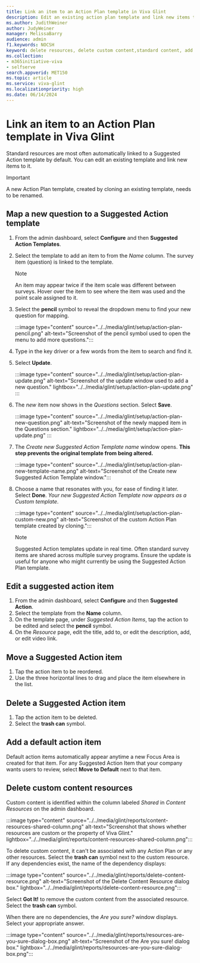 ```yaml
---
title: Link an item to an Action Plan template in Viva Glint
description: Edit an existing action plan template and link new items to it to create a customized action template. 
ms.author: JudithWeiner
author: JudyWeiner
manager: MelissaBarry
audience: admin
f1.keywords: NOCSH
keyword: delete resources, delete custom content,standard content, add action plan resources
ms.collection:  
- m365initiative-viva
- selfserve 
search.appverid: MET150 
ms.topic: article
ms.service: viva-glint
ms.localizationpriority: high
ms.date: 06/14/2024
---
```


# Link an item to an Action Plan template in Viva Glint

Standard resources are most often automatically linked to a Suggested Action template by default. You can edit an existing template and link new items to it. 

>[!IMPORTANT]
>A new Action Plan template, created by cloning an existing template, needs to be renamed.

## Map a new question to a Suggested Action template

1. From the admin dashboard, select **Configure** and then **Suggested Action Templates**. 
1. Select the template to add an item to from the *Name* column. The survey item (question) is linked to the template.
   >[!NOTE]
   >An item may appear twice if the item scale was different between surveys. Hover over the item to see where the item was used and the point scale assigned to it. 
1. Select the **pencil** symbol to reveal the dropdown menu to find your new question for mapping.

   :::image type="content" source="../../media/glint/setup/action-plan-pencil.png" alt-text="Screenshot of the pencil symbol used to open the menu to add more questions.":::
   
1. Type in the key driver or a few words from the item to search and find it.
1. Select **Update**.

   :::image type="content" source="../../media/glint/setup/action-plan-update.png" alt-text="Screenshot of the update window used to add a new question." lightbox="../../media/glint/setup/action-plan-update.png" :::

1. The *new* item now shows in the *Questions* section. Select **Save**.

   :::image type="content" source="../../media/glint/setup/action-plan-new-question.png" alt-text="Screenshot of the newly mapped item in the Questions section." lightbox="../../media/glint/setup/action-plan-update.png" :::

1. The *Create new Suggested Action Template name* window opens. **This step prevents the original template from being altered.**

   :::image type="content" source="../../media/glint/setup/action-plan-new-template-name.png" alt-text="Screenshot of the Create new Suggested Action Template window.":::
   
1. Choose a name that resonates with you, for ease of finding it later. Select **Done**. *Your new Suggested Action Template now appears as a Custom template*.

   :::image type="content" source="../../media/glint/setup/action-plan-custom-new.png" alt-text="Screenshot of the custom Action Plan template created by cloning.":::

   > [!NOTE]
   >Suggested Action templates update in real time. Often standard survey items are shared across multiple survey programs. Ensure the update is useful for anyone who might currently be using the Suggested Action Plan template.

## Edit a suggested action item 

1. From the admin dashboard, select **Configure** and then **Suggested Action**.  
1. Select the template from the **Name** column. 
1. On the template page, under *Suggested Action Items*, tap the action to be edited and select the **pencil** symbol. 
1. On the *Resource* page, edit the title, add to, or edit the description, add, or edit video link. 

## Move a Suggested Action item 

1. Tap the action item to be reordered. 
1. Use the three horizontal lines to drag and place the item elsewhere in the list.  

## Delete a Suggested Action item
  
1. Tap the action item to be deleted. 
1. Select the **trash can** symbol.

## Add a default action item 

Default action items automatically appear anytime a new Focus Area is created for that item. For any Suggested Action Item that your company wants users to review, select **Move to Default** next to that item.

## Delete custom content resources

Custom content is identified within the column labeled *Shared* in *Content Resources* on the admin dashboard. 

:::image type="content" source="../../media/glint/reports/content-resources-shared-column.png" alt-text="Screenshot that shows whether resources are custom or the property of Viva Glint." lightbox="../../media/glint/reports/content-resources-shared-column.png":::

To delete custom content, it can't be associated with any Action Plan or any other resources. 
Select the **trash can** symbol next to the custom resource. If any dependencies exist, the name of the dependency displays:

:::image type="content" source="../../media/glint/reports/delete-content-resource.png" alt-text="Screenshot of the Delete Content Resource dialog box." lightbox="../../media/glint/reports/delete-content-resource.png":::

Select **Got It!** to remove the custom content from the associated resource. Select the **trash can** symbol. 

When there are no dependencies, the *Are you sure?* window displays. Select your appropriate answer.

:::image type="content" source="../../media/glint/reports/resources-are-you-sure-dialog-box.png" alt-text="Screenshot of the Are you sure! dialog box." lightbox="../../media/glint/reports/resources-are-you-sure-dialog-box.png":::

